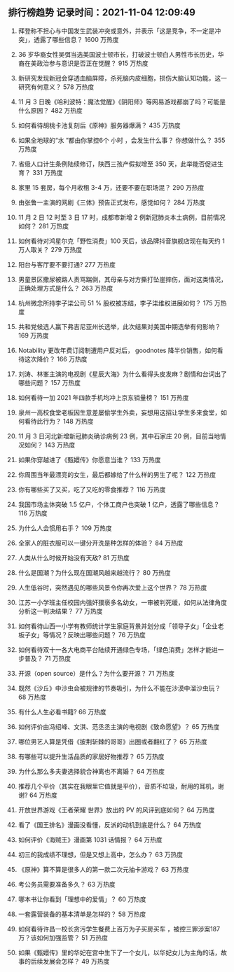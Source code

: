 
## 排行榜趋势 记录时间：2021-11-04 12:09:49
  
  1. 拜登称不担心与中国发生武装冲突或意外，并表示「这是竞争，不一定是冲突」，透露了哪些信息？ 1600 万热度
    
  2. 36 岁华裔女性吴弭当选美国波士顿市长，打破波士顿白人男性市长历史，华裔在美政治参与意识是否正在觉醒？ 915 万热度
    
  3. 新研究发现新冠会穿透血脑屏障，杀死脑内皮细胞，损伤大脑认知功能，这一研究有何意义？ 578 万热度
    
  4. 11 月 3 日晚《哈利波特：魔法觉醒》《阴阳师》等网易游戏都崩了吗？可能是什么原因？ 482 万热度
    
  5. 如何看待胡桃卡池复刻后《原神》服务器爆满？ 435 万热度
    
  6. 如果全地球的“水 ”都由你掌控6个 小时 ，会发生什么事？ 你想做什么？ 355 万热度
    
  7. 省级人口计生条例陆续修订，陕西三孩产假拟增至 350 天，此举能否促进生育？ 331 万热度
    
  8. 家里 15 套房，每个月收租 3-4 万，还要不要在职场混？ 290 万热度
    
  9. 由张鲁一主演的网剧《三体》预告正式发布，感觉如何？ 284 万热度
    
  10. 11 月 2 日 12 时至 3 日 17 时，成都市新增 2 例新冠肺炎本土病例，目前情况如何？ 281 万热度
    
  11. 如何看待对鸿星尔克「野性消费」100 天后，该品牌抖音旗舰店现在每天约 1 万人取关？ 279 万热度
    
  12. 阳台与客厅要不要打通? 277 万热度
    
  13. 男童景区撒尿被路人责骂踹倒，其母亲与对方撕打坠崖摔伤，面对这类情况，正确处理方式是什么？ 263 万热度
    
  14. 杭州微念所持李子柒公司 51 % 股权被冻结，李子柒维权进展如何？ 175 万热度
    
  15. 共和党候选人赢下弗吉尼亚州长选举，此次结果对美国中期选举有何影响？ 169 万热度
    
  16. Notability 更改年费订阅制遭用户反对后， goodnotes 降半价销售，如何看待这次降价？ 166 万热度
    
  17. 刘涛、林峯主演的电视剧《星辰大海》为什么看得头皮发麻？剧情和台词出了哪些问题？ 157 万热度
    
  18. 如何看待一加 2021 年四款手机均冲上京东销量榜？ 151 万热度
    
  19. 泉州一高校食堂老板因生意差屡偷学生外卖，妄想用这招让学生多来食堂，如何看待此行为？ 148 万热度
    
  20. 11 月 3 日河北新增新冠肺炎确诊病例 23 例，其中石家庄 20 例，目前当地情况如何？ 143 万热度
    
  21. 如果你穿越进了《甄嬛传》你愿意当谁？ 133 万热度
    
  22. 你周围当年最漂亮的女生，最后都嫁给了什么样的男生了呢？ 122 万热度
    
  23. 你有哪些买了又买，吃了又吃的零食推荐？ 116 万热度
    
  24. 我国市场主体突破 1.5 亿户，个体工商户也突破 1 亿户，透露了哪些信息？ 116 万热度
    
  25. 为什么人会惯用右手？ 109 万热度
    
  26. 全家人的脏衣服可以一键分开洗是种怎样的体验？ 84 万热度
    
  27. 人类从什么时候开始没有天敌? 81 万热度
    
  28. 什么是国潮？为什么现在国潮风越来越流行？ 80 万热度
    
  29. 人生低谷时，突然遇见的哪些风景令你再次爱上这个世界？ 78 万热度
    
  30. 江苏一小学班主任校园内强奸猥亵多名幼女，一审被判死缓，如何从法律角度分析这一判决结果？ 77 万热度
    
  31. 如何看待山西一小学有教师统计学生家庭背景并划分成「领导子女」「企业老板子女」等情况？反映出哪些问题？ 76 万热度
    
  32. 如何看待双十一各大电商平台陆续开通绿色专场，「绿色消费」怎样才能进一步普及？ 71 万热度
    
  33. 开源（open source）是什么？为什么要开源？ 71 万热度
    
  34. 既然《沙丘》中沙虫会被规律的节奏吸引，为什么不能在沙漠中溜沙虫玩？ 68 万热度
    
  35. 有什么人生必看书籍? 66 万热度
    
  36. 如何评价由冯绍峰、文淇、范丞丞主演的电视剧《致命愿望》？ 65 万热度
    
  37. 哪位男艺人算是凭借《披荆斩棘的哥哥》出圈或者翻红了？ 65 万热度
    
  38. 有哪些可以提升生活品质的家居好物推荐？ 65 万热度
    
  39. 为什么那么多夫妻选择貌合神离也不离婚？ 64 万热度
    
  40. 推荐几个平价（其实在我眼里它值就是平价），音质不垃圾，耐用的耳机，谢谢? 64 万热度
    
  41. 开放世界游戏《王者荣耀 世界》放出的 PV 的风评到底如何？ 64 万热度
    
  42. 看了《国王排名》漫画没看懂，反派的动机到底是什么？ 64 万热度
    
  43. 如何评价《海贼王》漫画第 1031 话情报？ 64 万热度
    
  44. 初三的我成绩不理想，但是又想上高中，怎么办？ 63 万热度
    
  45. 《原神》算不算是很多人的第一款二次元抽卡游戏？ 63 万热度
    
  46. 考公务员需要准备多久？ 63 万热度
    
  47. 哪本书让你看到「理想中的爱情」？ 60 万热度
    
  48. 一套露营装备的基本清单是怎样的？ 58 万热度
    
  49. 如何看待许昌一校长贪污学生餐费上百万为子买房买车 ，被控三罪涉案187万？该如何加强监管？ 51 万热度
    
  50. 如果《甄嬛传》里的华妃在宫中生下了一个女儿，以华妃女儿为主角的话，故事的后续发展会怎样？ 49 万热度
    